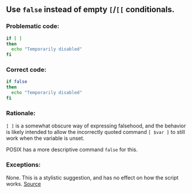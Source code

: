 ## Use `false` instead of empty `[`/`[[` conditionals.

### Problematic code:

```sh
if [ ]
then
  echo "Temporarily disabled"
fi
```

### Correct code:

```sh
if false
then
  echo "Temporarily disabled"
fi
```
### Rationale:

`[ ]` is a somewhat obscure way of expressing falsehood, and the behavior is likely intended to allow the incorrectly quoted command `[ $var ]` to still work when the variable is unset.

POSIX has a more descriptive command `false` for this.

### Exceptions:

None. This is a stylistic suggestion, and has no effect on how the script works.
[Source](https://github.com/koalaman/shellcheck/wiki/SC2212)

